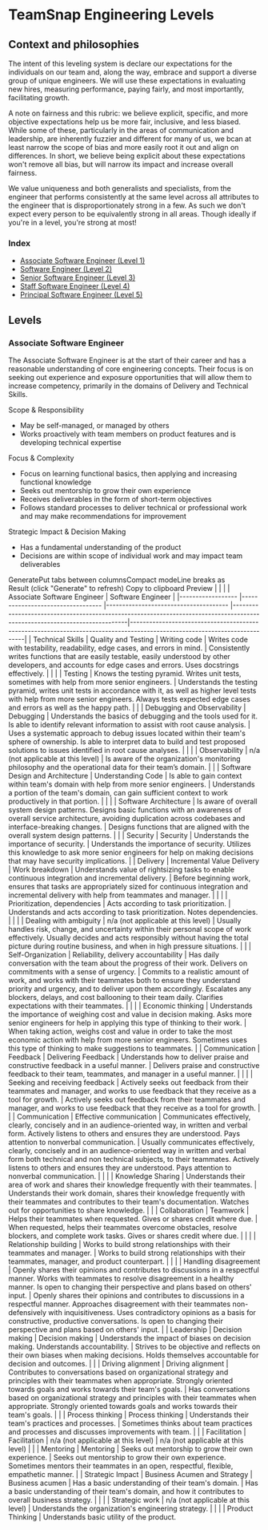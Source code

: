 # TeamSnap Engineering Levels

## Context and philosophies
The intent of this leveling system is declare our expectations for the individuals on our team and, along the way, embrace and support a diverse group of unique engineers.  We will use these expectations in evaluating new hires, measuring performance, paying fairly, and most importantly, facilitating growth.

A note on fairness and this rubric: we believe explicit, specific, and more objective expectations help us be more fair, inclusive, and less biased.  While some of these, particularly in the areas of communication and leadership, are inherently fuzzier and different for many of us, we bcan at least narrow the scope of bias and more easily root it out and align on differences.  In short, we believe being explicit about these expectations won't remove all bias, but will narrow its impact and increase overall fairness.

We value uniqueness and both generalists and specialists, from the engineer that performs consistently at the same level across all attributes to the engineer that is disproportionately strong in a few.  As such we don't expect every person to be equivalently strong in all areas.  Though ideally if you're in a level, you're strong at most!

### Index
 * [Associate Software Engineer (Level 1)](#SWE-IC1)
 * [Software Engineer (Level 2)](#SWE-IC2)
 * [Senior Software Engineer (Level 3)](#SWE-IC3)
 * [Staff Software Engineer (Level 4)](#SWE-IC4)
 * [Principal Software Engineer (Level 5)](#SWE-IC4)


## Levels

<a id="SWE-IC1"></a>
### Associate Software Engineer

The Associate Software Engineer is at the start of their career and has a reasonable understanding of core engineering concepts. Their focus is on seeking out experience and exposure opportunities that will allow them to increase competency, primarily in the domains of Delivery and Technical Skills.

Scope & Responsibility
 * May be self-managed, or managed by others
 * Works proactively with team members on product features and is developing technical expertise

Focus & Complexity
 * Focus on learning functional basics, then applying and increasing functional knowledge 
 * Seeks out mentorship to grow their own experience
 * Receives deliverables in the form of short-term objectives
 * Follows standard processes to deliver technical or professional work and may make recommendations for improvement

Strategic Impact & Decision Making
 * Has a fundamental understanding of the product
 * Decisions are within scope of individual work and may impact team deliverables

 GeneratePut tabs between columnsCompact modeLine breaks as <br>
Result (click "Generate" to refresh) Copy to clipboard  Preview
|                  	|                                  	|                                      	| Associate Software Engineer                                                                                                                                                                                                   	| Software Engineer                                                                                                                                                                                                                                                                                                                 	|
|------------------	|----------------------------------	|--------------------------------------	|---------------------------------------------------------------------------------------------------------------------------|---------------------------------------------------------------------------------------------------------------------------|
| Technical Skills 	| Quality and Testing              	| Writing code                         	| Writes code with testability, readability, edge cases, and errors in mind.                                                                                                                                                    	| Consistently writes functions that are easily testable, easily understood by other developers, and accounts for edge cases and errors. Uses docstrings effectively.                                                                                                                                                               	|
|                  	|                                  	| Testing                              	| Knows the testing pyramid. Writes unit tests, sometimes with help from more senior engineers.                                                                                                                                 	| Understands the testing pyramid, writes unit tests in accordance with it, as well as higher level tests with help from more senior engineers. Always tests expected edge cases and errors as well as the happy path.                                                                                                              	|
|                  	| Debugging and Observability      	| Debugging                            	| Understands the basics of debugging and the tools used for it. Is able to identify relevant information to assist with root cause analysis.                                                                                   	| Uses a systematic approach to debug issues located within their team's sphere of ownership. Is able to interpret data to build and test proposed solutions to issues identified in root cause analyses.                                                                                                                           	|
|                  	|                                  	| Observability                        	| n/a (not applicable at this level)                                                                                                                                                                                            	| Is aware of the organization's monitoring philosophy and the operational data for their team’s domain.                                                                                                                                                                                                                            	|
|                  	| Software Design and Architecture 	| Understanding Code                   	| Is able to gain context within team's domain with help from more senior engineers.                                                                                                                                            	| Understands a portion of the team's domain, can gain sufficient context to work productively in that portion.                                                                                                                                                                                                                     	|
|                  	|                                  	| Software Architecture                	| Is aware of overall system design patterns. Designs basic functions with an awareness of overall service architecture, avoiding duplication across codebases and interface-breaking changes.                                  	| Designs functions that are aligned with the overall system design patterns.                                                                                                                                                                                                                                                       	|
|                  	| Security                         	| Security                             	| Understands the importance of security.                                                                                                                                                                                       	| Understands the importance of security. Utilizes this knowledge to ask more senior engineers for help on making decisions that may have security implications.                                                                                                                                                                    	|
| Delivery         	| Incremental Value Delivery       	| Work breakdown                       	| Understands value of rightsizing tasks to enable continuous integration and incremental delivery.                                                                                                                             	| Before beginning work, ensures that tasks are appropriately sized for continuous integration and incremental delivery with help from teammates and manager.                                                                                                                                                                       	|
|                  	|                                  	| Prioritization, dependencies         	| Acts according to task prioritization.                                                                                                                                                                                        	| Understands and acts according to task prioritization. Notes dependencies.                                                                                                                                                                                                                                                        	|
|                  	|                                  	| Dealing with ambiguity               	| n/a (not applicable at this level)                                                                                                                                                                                            	| Usually handles risk, change, and uncertainty within their personal scope of work effectively. Usually decides and acts responsibly without having the total picture during routine business, and when in high pressure situations.                                                                                               	|
|                  	| Self-Organization                	| Reliability, delivery accountability 	| Has daily conversation with the team about the progress of their work. Delivers on commitments with a sense of urgency.                                                                                                       	| Commits to a realistic amount of work, and works with their teammates both to ensure they understand priority and urgency, and to deliver upon them accordingly. Escalates any blockers, delays, and cost ballooning to their team daily. Clarifies expectations with their teammates.                                            	|
|                  	|                                  	| Economic thinking                    	| Understands the importance of weighing cost and value in decision making. Asks more senior engineers for help in applying this type of thinking to their work.                                                                	| When taking action, weighs cost and value in order to take the most economic action with help from more senior engineers. Sometimes uses this type of thinking to make suggestions to teammates.                                                                                                                                  	|
| Communication    	| Feedback                         	| Delivering Feedback                  	| Understands how to deliver praise and constructive feedback in a useful manner.                                                                                                                                               	| Delivers praise and constructive feedback to their team, teammates, and manager in a useful manner.                                                                                                                                                                                                                               	|
|                  	|                                  	| Seeking and receiving feedback       	| Actively seeks out feedback from their teammates and manager, and works to use feedback that they receive as a tool for growth.                                                                                               	| Actively seeks out feedback from their teammates and manager, and works to use feedback that they receive as a tool for growth.                                                                                                                                                                                                   	|
|                  	| Communication                    	| Effective communication              	| Communicates effectively, clearly, concisely and in an audience-oriented way, in written and verbal form. Actively listens to others and ensures they are understood. Pays attention to nonverbal communication.              	| Usually communicates effectively, clearly, concisely and in an audience-oriented way in written and verbal form both technical and non technical subjects, to their teammates. Actively listens to others and ensures they are understood. Pays attention to nonverbal communication.                                             	|
|                  	|                                  	| Knowledge Sharing                    	| Understands their area of work and shares their knowledge frequently with their teammates.                                                                                                                                    	| Understands their work domain, shares their knowledge frequently with their teammates and contributes to their team's documentation. Watches out for opportunities to share knowledge.                                                                                                                                            	|
|                  	| Collaboration                    	| Teamwork                             	| Helps their teammates when requested. Gives or shares credit where due.                                                                                                                                                       	| When requested, helps their teammates overcome obstacles, resolve blockers, and complete work tasks. Gives or shares credit where due.                                                                                                                                                                                            	|
|                  	|                                  	| Relationship building                	| Works to build strong relationships with their teammates and manager.                                                                                                                                                         	| Works to build strong relationships with their teammates, manager, and product counterpart.                                                                                                                                                                                                                                       	|
|                  	|                                  	| Handling disagreement                	| Openly shares their opinions and contributes to discussions in a respectful manner. Works with teammates to resolve disagreement in a healthy manner. Is open to changing their perspective and plans based on others' input. 	| Openly shares their opinions and contributes to discussions in a respectful manner. Approaches disagreement with their teammates non-defensively with inquisitiveness. Uses contradictory opinions as a basis for constructive, productive conversations. Is open to changing their perspective and plans based on others' input. 	|
| Leadership       	| Decision making                  	| Decision making                      	| Understands the impact of biases on decision making. Understands accountability.                                                                                                                                              	| Strives to be objective and reflects on their own biases when making decisions. Holds themselves accountable for decision and outcomes.                                                                                                                                                                                           	|
|                  	| Driving alignment                	| Driving alignment                    	| Contributes to conversations based on organizational strategy and principles with their teammates when appropriate. Strongly oriented towards goals and works towards their team's goals.                                     	| Has conversations based on organizational strategy and principles with their teammates when appropriate. Strongly oriented towards goals and works towards their team's goals.                                                                                                                                                    	|
|                  	| Process thinking                 	| Process thinking                     	| Understands their team's practices and processes.                                                                                                                                                                             	| Sometimes thinks about team practices and processes and discusses improvements with team.                                                                                                                                                                                                                                         	|
|                  	| Facilitation                     	| Facilitation                         	| n/a (not applicable at this level)                                                                                                                                                                                            	| n/a (not applicable at this level)                                                                                                                                                                                                                                                                                                	|
|                  	| Mentoring                        	| Mentoring                            	| Seeks out mentorship to grow their own experience.                                                                                                                                                                            	| Seeks out mentorship to grow their own experience. Sometimes mentors their teammates in an open, respectful, flexible, empathetic manner.                                                                                                                                                                                         	|
| Strategic Impact 	| Business Acumen and Strategy     	| Business acumen                      	| Has a basic understanding of their team's domain.                                                                                                                                                                             	| Has a basic understanding of their team's domain, and how it contributes to overall business strategy.                                                                                                                                                                                                                            	|
|                  	|                                  	| Strategic work                       	| n/a (not applicable at this level)                                                                                                                                                                                            	| Understands the organization's engineering strategy.                                                                                                                                                                                                                                                                              	|
|                  	|                                  	| Product Thinking                     	| Understands basic utility of the product.            

